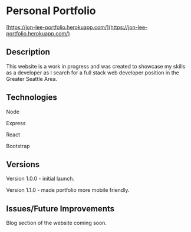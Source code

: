 # Personal Portfolio
[https://jon-lee-portfolio.herokuapp.com/](https://jon-lee-portfolio.herokuapp.com/)

## Description
This website is a work in progress and was created to showcase my skills as a developer as I search for a full stack web developer position in the Greater Seattle Area.


## Technologies
Node

Express

React

Bootstrap


## Versions

Version 1.0.0 - initial launch.

Version 1.1.0 - made portfolio more mobile friendly.

## Issues/Future Improvements

Blog section of the website coming soon.
